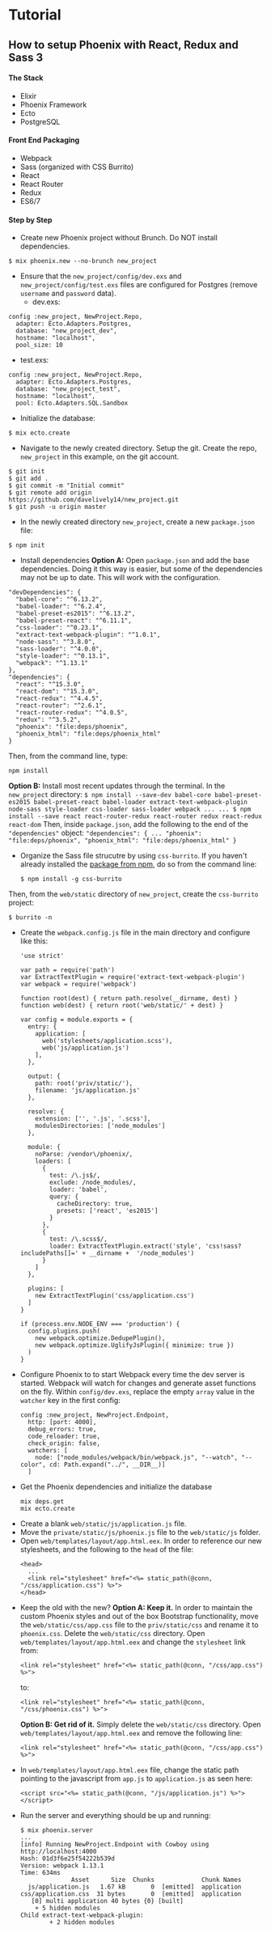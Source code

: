 # Tutorial

## How to setup Phoenix with React, Redux and Sass 3

#### The Stack

  * Elixir
  * Phoenix Framework
  * Ecto
  * PostgreSQL

#### Front End Packaging

  * Webpack
  * Sass (organized with CSS Burrito)
  * React
  * React Router
  * Redux
  * ES6/7

#### Step by Step

* Create new Phoenix project without Brunch. Do NOT install dependencies.
```
$ mix phoenix.new --no-brunch new_project
```
* Ensure that the `new_project/config/dev.exs` and `new_project/config/test.exs` files are configured for Postgres (remove `username` and `password` data).
  - dev.exs:
```
config :new_project, NewProject.Repo,
  adapter: Ecto.Adapters.Postgres,
  database: "new_project_dev",
  hostname: "localhost",
  pool_size: 10
```
  - test.exs:
```
config :new_project, NewProject.Repo,
  adapter: Ecto.Adapters.Postgres,
  database: "new_project_test",
  hostname: "localhost",
  pool: Ecto.Adapters.SQL.Sandbox
```
* Initialize the database:
```
$ mix ecto.create
```
* Navigate to the newly created directory.  Setup the git. Create the repo, `new_project` in this example, on the git account.
```
$ git init
$ git add .
$ git commit -m "Initial commit"
$ git remote add origin https://github.com/davelively14/new_project.git
$ git push -u origin master
```
* In the newly created directory `new_project`, create a new `package.json` file:
```
$ npm init
```
* Install dependencies
  **Option A:** Open `package.json` and add the base dependencies. Doing it this way is easier, but some of the dependencies may not be up to date. This will work with the configuration.
```
"devDependencies": {
  "babel-core": "^6.13.2",
  "babel-loader": "^6.2.4",
  "babel-preset-es2015": "^6.13.2",
  "babel-preset-react": "^6.11.1",
  "css-loader": "^0.23.1",
  "extract-text-webpack-plugin": "^1.0.1",
  "node-sass": "^3.8.0",
  "sass-loader": "^4.0.0",
  "style-loader": "^0.13.1",
  "webpack": "^1.13.1"
},
"dependencies": {
  "react": "^15.3.0",
  "react-dom": "^15.3.0",
  "react-redux": "^4.4.5",
  "react-router": "^2.6.1",
  "react-router-redux": "^4.0.5",
  "redux": "^3.5.2",
  "phoenix": "file:deps/phoenix",
  "phoenix_html": "file:deps/phoenix_html"
}
```
  Then, from the command line, type:
  ```
  npm install
  ```
  **Option B:** Install most recent updates through the terminal. In the `new_project` directory:
    ```
    $ npm install --save-dev babel-core babel-preset-es2015 babel-preset-react babel-loader extract-text-webpack-plugin node-sass style-loader css-loader sass-loader webpack
      ...
      ...
    $ npm install --save react react-router-redux react-router redux react-redux react-dom
    ```
  Then, inside `package.json`, add the following to the end of the `"dependencies"` object:
    ```
    "dependencies": {
      ...
      "phoenix": "file:deps/phoenix",
      "phoenix_html": "file:deps/phoenix_html"
    }
    ```
* Organize the Sass file strucutre by using `css-burrito`. If you haven't already installed the [package from npm](), do so from the command line:
  ```
  $ npm install -g css-burrito
  ```
Then, from the `web/static` directory of `new_project`, create the `css-burrito` project:
  ```
  $ burrito -n
  ```
* Create the `webpack.config.js` file in the main directory and configure like this:
  ```
  'use strict'

  var path = require('path')
  var ExtractTextPlugin = require('extract-text-webpack-plugin')
  var webpack = require('webpack')

  function root(dest) { return path.resolve(__dirname, dest) }
  function web(dest) { return root('web/static/' + dest) }

  var config = module.exports = {
    entry: {
      application: [
        web('stylesheets/application.scss'),
        web('js/application.js')
      ],
    },

    output: {
      path: root('priv/static/'),
      filename: 'js/application.js'
    },

    resolve: {
      extension: ['', '.js', '.scss'],
      modulesDirectories: ['node_modules']
    },

    module: {
      noParse: /vendor\/phoenix/,
      loaders: [
        {
          test: /\.js$/,
          exclude: /node_modules/,
          loader: 'babel',
          query: {
            cacheDirectory: true,
            presets: ['react', 'es2015']
          }
        },
        {
          test: /\.scss$/,
          loader: ExtractTextPlugin.extract('style', 'css!sass?includePaths[]=' + __dirname +  '/node_modules')
        }
      ]
    },

    plugins: [
      new ExtractTextPlugin('css/application.css')
    ]
  }

  if (process.env.NODE_ENV === 'production') {
    config.plugins.push(
      new webpack.optimize.DedupePlugin(),
      new webpack.optimize.UglifyJsPlugin({ minimize: true })
    )
  }
  ```
* Configure Phoenix to to start Webpack every time the dev server is started. Webpack will watch for changes and generate asset functions on the fly. Within `config/dev.exs`, replace the empty `array` value in the `watcher` key in the first config:
  ```
  config :new_project, NewProject.Endpoint,
    http: [port: 4000],
    debug_errors: true,
    code_reloader: true,
    check_origin: false,
    watchers: [
      node: ["node_modules/webpack/bin/webpack.js", "--watch", "--color", cd: Path.expand("../", __DIR__)]
    ]
  ```
* Get the Phoenix dependencies and initialize the database
  ```
  mix deps.get
  mix ecto.create
  ```
* Create a blank `web/static/js/application.js` file.
* Move the `private/static/js/phoenix.js` file to the `web/static/js` folder.
* Open `web/templates/layout/app.html.eex`. In order to reference our new stylesheets, and the following to the `head` of the file:
  ```
  <head>
    ...
    <link rel="stylesheet" href="<%= static_path(@conn, "/css/application.css") %>">
  </head>
  ```
* Keep the old with the new?
  **Option A: Keep it.** In order to maintain the custom Phoenix styles and out of the box Bootstrap functionality, move the `web/static/css/app.css` file to the `priv/static/css` and rename it to `phoenix.css`. Delete the `web/static/css` directory. Open `web/templates/layout/app.html.eex` and change the `stylesheet` link from:
    ```
    <link rel="stylesheet" href="<%= static_path(@conn, "/css/app.css") %>">
    ```
  to:
    ```
    <link rel="stylesheet" href="<%= static_path(@conn, "/css/phoenix.css") %>">
    ```
  **Option B: Get rid of it.** Simply delete the `web/static/css` directory. Open `web/templates/layout/app.html.eex` and remove the following line:
    ```
    <link rel="stylesheet" href="<%= static_path(@conn, "/css/app.css") %>">
    ```
* In `web/templates/layout/app.html.eex` file, change the static path pointing to the javascript from `app.js` to `application.js` as seen here:
  ```
  <script src="<%= static_path(@conn, "/js/application.js") %>"></script>
  ```
* Run the server and everything should be up and running:
  ```
  $ mix phoenix.server
  ...
  [info] Running NewProject.Endpoint with Cowboy using http://localhost:4000
  Hash: 01d3f6e25f54222b539d
  Version: webpack 1.13.1
  Time: 634ms
                Asset      Size  Chunks             Chunk Names
    js/application.js   1.67 kB       0  [emitted]  application
  css/application.css  31 bytes       0  [emitted]  application
     [0] multi application 40 bytes {0} [built]
      + 5 hidden modules
  Child extract-text-webpack-plugin:
          + 2 hidden modules
  ```
